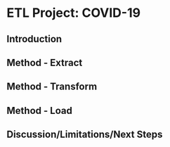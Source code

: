 # ETL Project: COVID-19


## Introduction

## Method - Extract 

## Method - Transform 

## Method - Load 


## Discussion/Limitations/Next Steps
